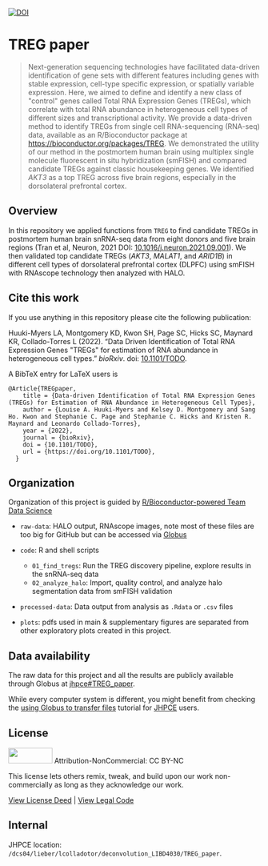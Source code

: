 [![DOI](https://zenodo.org/badge/462890831.svg)](https://zenodo.org/badge/latestdoi/462890831)

# TREG paper

> Next-generation sequencing technologies have facilitated data-driven identification of gene sets with different features including genes with stable expression, cell-type specific expression, or spatially variable expression. Here, we aimed to define and identify a new class of "control" genes called Total RNA Expression Genes (TREGs), which correlate with total RNA abundance in heterogeneous cell types of different sizes and transcriptional activity. We provide a data-driven method to identify TREGs from single cell RNA-sequencing (RNA-seq) data, available as an R/Bioconductor package at https://bioconductor.org/packages/TREG. We demonstrated the utility of our method in the postmortem human brain using multiplex single molecule fluorescent in situ hybridization (smFISH) and compared candidate TREGs against classic housekeeping genes. We identified _AKT3_ as a top TREG across five brain regions, especially in the dorsolateral prefrontal cortex.

## Overview

In this repository we applied functions from `TREG` to find candidate TREGs in postmortem human brain snRNA-seq data from eight donors and five brain regions (Tran et al, Neuron, 2021 DOI: [10.1016/j.neuron.2021.09.001](https://doi.org/10.1016/j.neuron.2021.09.001)). We then validated top candidate TREGs (_AKT3_, _MALAT1_, and _ARID1B_) in different cell types of dorsolateral prefrontal cortex (DLPFC) using smFISH with RNAscope technology then analyzed with HALO.

## Cite this work

If you use anything in this repository please cite the following publication:

Huuki-Myers LA, Montgomery KD, Kwon SH, Page SC, Hicks SC, Maynard KR, Collado-Torres L (2022). “Data Driven Identification of Total RNA Expression Genes "TREGs" for estimation of RNA abundance in heterogeneous cell types.” _bioRxiv_. doi: [10.1101/TODO](https://doi.org/10.1101/TODO).

A BibTeX entry for LaTeX users is

```
@Article{TREGpaper,
    title = {Data-driven Identification of Total RNA Expression Genes (TREGs) for Estimation of RNA Abundance in Heterogeneous Cell Types},
    author = {Louise A. Huuki-Myers and Kelsey D. Montgomery and Sang Ho. Kwon and Stephanie C. Page and Stephanie C. Hicks and Kristen R. Maynard and Leonardo Collado-Torres},
    year = {2022},
    journal = {bioRxiv},
    doi = {10.1101/TODO},
    url = {https://doi.org/10.1101/TODO},
  }
```

## Organization

Organization of this project is guided by [R/Bioconductor-powered Team Data Science](https://lcolladotor.github.io/bioc_team_ds/organizing-your-work.html#.YkNW_DfMJfV.)

* `raw-data`: HALO output, RNAscope images, note most of these files are too big for GitHub but can be accessed via [Globus](http://research.libd.org/globus/)

* `code`: R and shell scripts
  + `01_find_tregs`: Run the TREG discovery pipeline, explore results in the snRNA-seq data  
  + `02_analyze_halo`: Import, quality control, and analyze halo segmentation data  from smFISH validation 

* `processed-data`: Data output from analysis as `.Rdata` or `.csv` files

* `plots`: pdfs used in main & supplementary figures are separated from other exploratory plots created in this project. 

## Data availability

The raw data for this project and all the results are publicly available through Globus at [jhpce#TREG_paper](http://research.libd.org/globus/jhpce_TREG_paper/index.html). 

While every computer system is different, you might benefit from checking the [using Globus to transfer files](https://jhpce.jhu.edu/knowledge-base/using-globus-to-transfer-files/) tutorial for [JHPCE](https://jhpce.jhu.edu/) users.

## License

<img src="https://licensebuttons.net/l/by-nc/3.0/88x31.png" alt width="88" height="31" scale="0">
Attribution-NonCommercial: CC BY-NC

This license lets others remix, tweak, and build upon our work non-commercially as long as they acknowledge our work.

[View License Deed](https://creativecommons.org/licenses/by-nc/4.0) | [View Legal Code](https://creativecommons.org/licenses/by-nc/4.0/legalcode)

## Internal

JHPCE location: `/dcs04/lieber/lcolladotor/deconvolution_LIBD4030/TREG_paper`.
